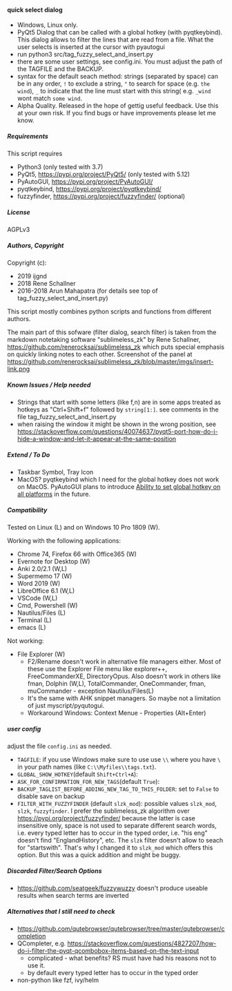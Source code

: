 #### quick select dialog
- Windows, Linux only.
- PyQt5 Dialog that can be called with a global hotkey (with pyqtkeybind). 
This dialog allows to filter the lines that are read from a file. What 
the user selects is  inserted at the cursor with pyautogui
- run python3 src/tag_fuzzy_select_and_insert.py
- there are some user settings, see config.ini. You must adjust
the path of the TAGFILE and the BACKUP.
- syntax for the default seach method: strings (separated by space) can
be in any order, `!` to exclude a string, `"` to search for space (e.g.
`the wind`), `_` to indicate that the line must start with this string(
e.g. `_wind` wont match `some wind`.
- Alpha Quality. Released in the hope of gettig useful feedback.
Use this at your own risk. If you find bugs or have improvements
please let me know.


##### Requirements
This script requires 
- Python3 (only tested with 3.7)
- PyQt5, https://pypi.org/project/PyQt5/ (only tested with 5.12)
- PyAutoGUI, https://pypi.org/project/PyAutoGUI/
- pyqtkeybind, https://pypi.org/project/pyqtkeybind/
- fuzzyfinder, https://pypi.org/project/fuzzyfinder/ (optional)


##### License
AGPLv3


##### Authors, Copyright
Copyright (c): 

- 2019 ijgnd
- 2018 Rene Schallner
- 2016-2018 Arun Mahapatra (for details see top of tag_fuzzy_select_and_insert.py)
               
This script mostly combines python scripts and functions from
different authors. 

The main part of this sofware (filter dialog, search filter) is 
taken from the markdown notetaking software "sublimeless_zk" by
Rene Schallner, https://github.com/renerocksai/sublimeless_zk
which puts special emphasis on quickly linking notes to each other.
Screenshot of the panel at 
https://github.com/renerocksai/sublimeless_zk/blob/master/imgs/insert-link.png


##### Known Issues / Help needed
- Strings that start with some letters (like f,n) are in some apps
treated as hotkeys as "Ctrl+Shift+f" followed by `string[1:]`.
see comments in the file tag_fuzzy_select_and_insert.py
- when raising the window it might be shown in the wrong 
position, see https://stackoverflow.com/questions/40074637/pyqt5-port-how-do-i-hide-a-window-and-let-it-appear-at-the-same-position


##### Extend / To Do
- Taskbar Symbol, Tray Icon
- MacOS? pyqtkeybind which I need for the global hotkey does not work 
on MacOS. PyAutoGUI plans to introduce 
[Ability to set global hotkey on all platforms](https://pyautogui.readthedocs.io/en/latest/roadmap.html)
in the future.


##### Compatibility
Tested on Linux (L) and on Windows 10 Pro 1809 (W).

Working with the following applications:

- Chrome 74, Firefox 66 with Office365 (W)
- Evernote for Desktop (W) 
- Anki 2.0/2.1 (W,L)
- Supermemo 17 (W)
- Word 2019 (W)
- LibreOffice 6.1 (W,L)
- VSCode (W,L)
- Cmd, Powershell (W)
- Nautilus/Files (L)
- Terminal (L)
- emacs (L)

Not working:

- File Explorer (W)
    - F2/Rename doesn't work in alternative file managers either. Most of these use the Explorer File menu like explorer++, FreeCommanderXE, DirectoryOpus. Also doesn't work in others like fman, Dolphin (W,L), TotalCommander, OneCommander, fman, muCommander -  exception Nautilus/Files(L)
    - It's the same with AHK snippet managers. So maybe not a limitation of just myscript/pyqutogui.
    - Workaround Windows: Context Menue - Properties (Alt+Enter) 


##### user config
adjust the file `config.ini` as needed.

- `TAGFILE`: if you use Windows make sure to use use `\\` where you 
have `\` in your path names (like `C:\\Myfiles\\tags.txt`).
- `GLOBAL_SHOW_HOTKEY`(default `Shift+Ctrl+A`):
- `ASK_FOR_CONFIRMATION_FOR_NEW_TAGS`(default `True`):
- `BACKUP_TAGLIST_BEFORE_ADDING_NEW_TAG_TO_THIS_FOLDER`: set to `False`
to disable save on backup
- `FILTER_WITH_FUZZYFINDER` (default `slzk_mod`): possible values `slzk_mod`,
`slzk`, `fuzzyfinder`. I prefer the sublimeless_zk algorithm 
over https://pypi.org/project/fuzzyfinder/ because the latter is case 
insensitive only, space is not used to separate different search words, 
i.e. every typed letter has to occur in the typed order, i.e. "his eng" 
doesn't find "EnglandHistory", etc. The `slzk` filter doesn't 
allow to seach for "startswith". That's why I changed it to `slzk_mod`
which offers this option. But this was a quick addition and might be
buggy.


##### Discarded Filter/Search Options
- https://github.com/seatgeek/fuzzywuzzy doesn't produce useable results when
search terms are inverted


##### Alternatives that I still need to check
- https://github.com/qutebrowser/qutebrowser/tree/master/qutebrowser/completion
- QCompleter, e.g. https://stackoverflow.com/questions/4827207/how-do-i-filter-the-pyqt-qcombobox-items-based-on-the-text-input
    - complicated - what benefits? RS must have had his reasons not to use it.
    - by default every typed letter has to occur in the typed order
- non-python like fzf, ivy/helm
